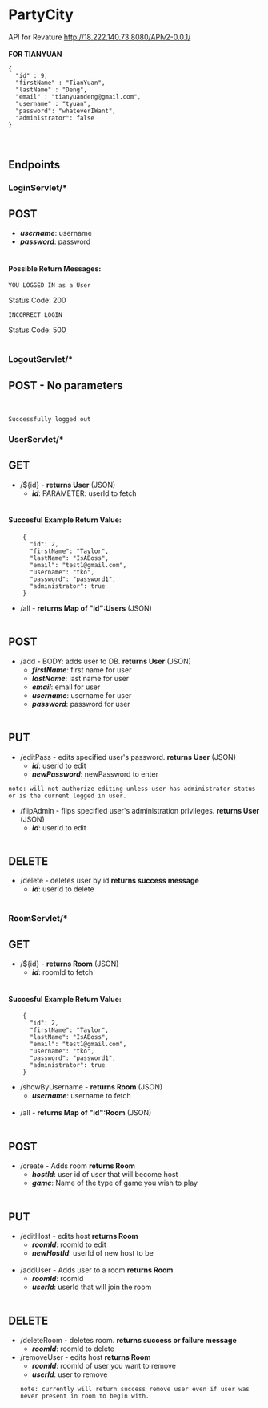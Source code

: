# PartyCity
API for Revature
http://18.222.140.73:8080/APIv2-0.0.1/
<br><br>
__FOR TIANYUAN__
```
{
  "id" : 9,
  "firstName" : "TianYuan",
  "lastName" : "Deng",
  "email" : "tianyuandeng@gmail.com",
  "username" : "tyuan",
  "password": "whateverIWant",
  "administrator": false
}
```
<br>

## Endpoints
### LoginServlet/*
## POST
  - *__username__*: username <br>
  - *__password__*: password <br> <br>

#### Possible Return Messages:
```
YOU LOGGED IN as a User
```
Status Code: 200
```
INCORRECT LOGIN
```
Status Code: 500
<br><br>

### LogoutServlet/*
## POST - No parameters
<br>

```
Successfully logged out
```


### UserServlet/*
## GET
- /${id} - __returns User__ (JSON)<br>
  - *__id__*: PARAMETER: userId to fetch <br> <br>

#### Succesful Example Return Value:
```
    {
      "id": 2,
      "firstName": "Taylor",
      "lastName": "IsABoss",
      "email": "test1@gmail.com",
      "username": "tko",
      "password": "password1",
      "administrator": true
    }
```
- /all - __returns Map of "id":Users__ (JSON)
<br> <br>

## POST
- /add - BODY: adds user to DB.  __returns User__ (JSON)<br>
  - *__firstName__*: first name for user <br>
  - *__lastName__*: last name for user <br>
  - *__email__*: email for user <br>
  - *__username__*: username for user <br>
  - *__password__*: password for user <br> <br>


## PUT
- /editPass - edits specified user's password. __returns User__ (JSON) <br>
  - *__id__*: userId to edit <br>
  - *__newPassword__*: newPassword to enter <br>
```
note: will not authorize editing unless user has administrator status or is the current logged in user.
```
- /flipAdmin - flips specified user's administration privileges. __returns User__ (JSON) <br>
  - *__id__*: userId to edit <br><br>
  
## DELETE
- /delete - deletes user by id __returns success message__<br>
  - *__id__*: userId to delete <br><br>
  
###  RoomServlet/*  
## GET
- /${id} - __returns Room__ (JSON) <br>
  - *__id__*: roomId to fetch <br> <br>
#### Succesful Example Return Value:
```
    {
      "id": 2,
      "firstName": "Taylor",
      "lastName": "IsABoss",
      "email": "test1@gmail.com",
      "username": "tko",
      "password": "password1",
      "administrator": true
    }
```
- /showByUsername - __returns Room__ (JSON)
  - *__username__*: username to fetch <br> <br>
- /all - __returns Map of "id":Room__ (JSON)<br> <br>
## POST
- /create - Adds room __returns Room__<br>
  - *__hostId__*: user id of user that will become host <br>
  - *__game__*: Name of the type of game you wish to play <br> <br>

## PUT
- /editHost - edits host __returns Room__ <br>
  - *__roomId__*: roomId to edit <br>
  - *__newHostId__*: userId of new host to be <br><br>
- /addUser - Adds user to a room __returns Room__<br>
  - *__roomId__*: roomId <br>
  - *__userId__*: userId that will join the room <br> <br>

## DELETE
- /deleteRoom - deletes room. __returns success or failure message__
  - *__roomId__*: roomId to delete <br>
- /removeUser - edits host __returns Room__ <br>
  - *__roomId__*: roomId of user you want to remove<br>
  - *__userId__*: user to remove
  ```
  note: currently will return success remove user even if user was never present in room to begin with.
  ```